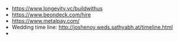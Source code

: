 - https://www.longevity.vc/buildwithus
- https://www.beondeck.com/hire
- https://www.metalpay.com/
- Wedding time line: http://joshenoy.weds.sathyabh.at/timeline.html
- 
